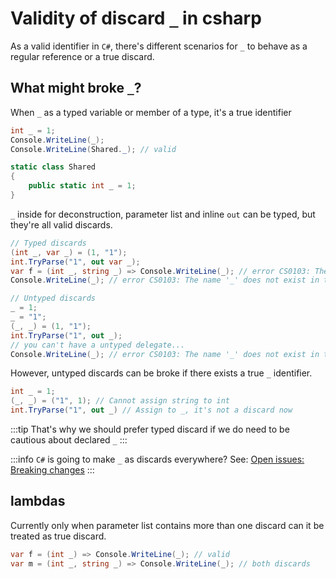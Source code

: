 # Validity of discard `_` in csharp

As a valid identifier in `C#`, there's different scenarios for `_` to behave as a regular reference or a true discard.

## What might broke `_`?

When `_` as a typed variable or member of a type, it's a true identifier

```cs
int _ = 1;
Console.WriteLine(_);
Console.WriteLine(Shared._); // valid

static class Shared 
{
    public static int _ = 1;
}
```

`_` inside for deconstruction, parameter list and inline `out` can be typed, but they're all valid discards.

```cs
// Typed discards
(int _, var _) = (1, "1");
int.TryParse("1", out var _);
var f = (int _, string _) => Console.WriteLine(_); // error CS0103: The name '_' does not exist in the current context
Console.WriteLine(_); // error CS0103: The name '_' does not exist in the current context

// Untyped discards
_ = 1;
_ = "1";
(_, _) = (1, "1");
int.TryParse("1", out _);
// you can't have a untyped delegate...
Console.WriteLine(_); // error CS0103: The name '_' does not exist in the current context
```

However, untyped discards can be broke if there exists a true `_` identifier.

```cs
int _ = 1;
(_, _) = ("1", 1); // Cannot assign string to int
int.TryParse("1", out _) // Assign to _, it's not a discard now
```

:::tip
That's why we should prefer typed discard if we do need to be cautious about declared `_`
:::

:::info
`C#` is going to make `_` as discards everywhere? See: [Open issues: Breaking changes](https://github.com/dotnet/csharplang/issues/7918)
:::

## lambdas

Currently only when parameter list contains more than one discard can it be treated as true discard.

```cs
var f = (int _) => Console.WriteLine(_); // valid
var m = (int _, string _) => Console.WriteLine(_); // both discards
```
